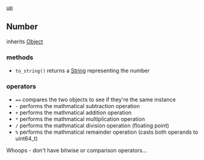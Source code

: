 [up](index.md)

## Number
inherits [Object](object.md)

### methods
- `to_string()` returns a [String](string.md) representing the number

### operators
- `==` compares the two objects to see if they're the same instance
- `-` performs the mathmatical subtraction operation
- `+` performs the mathmatical addition operation
- `*` performs the mathmatical multiplication operation
- `/` performs the mathmatical division operation (floating point)
- `%` performs the mathmatical remainder operation (casts both operands to uint64_t)

Whoops - don't have bitwise or comparison operators...